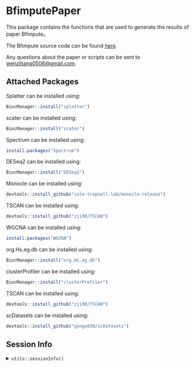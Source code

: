 # BfimputePaper
This package contains the functions that are used to generate the results of
paper Bfimpute。

The Bfimpute source code can be found [here](https://github.com/maiziezhoulab/BfimputePaper).

Any questions about the paper or scripts can be sent to wenzihang0506@gmail.com.

## Attached Packages
Splatter can be installed using:
```R
BiocManager::install("splatter")
```

scater can be installed using:
```R
BiocManager::install("scater")
```

Spectrum can be installed using:
```R
install.packages("Spectrum")
```

DESeq2 can be installed using:
```R
BiocManager::install("DESeq2")
```

Monocle can be installed using:
```R
devtools::install_github("cole-trapnell-lab/monocle-release")
```

TSCAN can be installed using:
```R
devtools::install_github("zji90/TSCAN")
```

WGCNA can be installed using:
```R
install.packages("WGCNA")
```

org.Hs.eg.db can be installed using:
```R
BiocManager::install("org.Hs.eg.db")
```

clusterProfiler can be installed using:
```R
BiocManager::install("clusterProfiler")
```

TSCAN can be installed using:
```R
devtools::install_github("zji90/TSCAN")
```

scDatasets can be installed using:
```R
devtools::install_github("gongx030/scDatasets")
```



## Session Info
<details>
<summary><code>utils::sessionInfo()</code></summary>
<pre>
R version 3.6.1 (2019-07-05)
Platform: x86_64-pc-linux-gnu (64-bit)
Running under: CentOS Linux 7 (Core)

Matrix products: default
BLAS/LAPACK: /share/software/user/open/openblas/0.2.19/lib/libopenblasp-r0.2.19.so

locale:
 [1] LC_CTYPE=en_US.UTF-8       LC_NUMERIC=C
 [3] LC_TIME=en_US.UTF-8        LC_COLLATE=en_US.UTF-8
 [5] LC_MONETARY=en_US.UTF-8    LC_MESSAGES=en_US.UTF-8
 [7] LC_PAPER=en_US.UTF-8       LC_NAME=C
 [9] LC_ADDRESS=C               LC_TELEPHONE=C
[11] LC_MEASUREMENT=en_US.UTF-8 LC_IDENTIFICATION=C

attached base packages:
 [1] splines   parallel  stats4    stats     graphics  grDevices utils
 [8] datasets  methods   base

other attached packages:
 [1] org.Hs.eg.db_3.10.0         AnnotationDbi_1.48.0
 [3] clusterProfiler_3.14.3      WGCNA_1.70-3
 [5] fastcluster_1.2.3           dynamicTreeCut_1.63-1
 [7] monocle_2.14.0              DDRTree_0.1.5
 [9] irlba_2.3.3                 VGAM_1.1-5
[11] Matrix_1.2-17               TSCAN_1.7.0
[13] ggbeeswarm_0.6.0            ggpubr_0.4.0
[15] pheatmap_1.0.12             DESeq2_1.26.0
[17] cluster_2.1.0               Spectrum_1.1
[19] ggthemes_4.2.4              gridExtra_2.3
[21] cowplot_1.1.1               scater_1.14.6
[23] ggplot2_3.3.5               SingleCellExperiment_1.8.0
[25] SummarizedExperiment_1.16.1 DelayedArray_0.12.3
[27] BiocParallel_1.20.1         matrixStats_0.60.0
[29] Biobase_2.46.0              GenomicRanges_1.38.0
[31] GenomeInfoDb_1.22.1         IRanges_2.20.2
[33] S4Vectors_0.24.4            BiocGenerics_0.32.0

loaded via a namespace (and not attached):
  [1] ClusterR_1.2.5           tidyr_1.1.3              bit64_4.0.5
  [4] knitr_1.33               data.table_1.14.0        rpart_4.1-15
  [7] RCurl_1.98-1.3           doParallel_1.0.16        generics_0.1.0
 [10] preprocessCore_1.48.0    RSQLite_2.2.7            RANN_2.6.1
 [13] europepmc_0.4            combinat_0.0-8           bit_4.0.4
 [16] enrichplot_1.6.1         xml2_1.3.2.9001          httpuv_1.6.1
 [19] assertthat_0.2.1         viridis_0.6.1            xfun_0.25
 [22] hms_1.1.0                promises_1.2.0.1         fansi_0.5.0
 [25] progress_1.2.2           caTools_1.18.2           readxl_1.3.1
 [28] igraph_1.2.6             DBI_1.1.1                geneplotter_1.64.0
 [31] htmlwidgets_1.5.3        sparsesvd_0.2            purrr_0.3.4
 [34] ellipsis_0.3.2           dplyr_1.0.7              backports_1.2.1
 [37] annotate_1.64.0          vctrs_0.3.8              abind_1.4-5
 [40] cachem_1.0.5             withr_2.4.2              ggforce_0.3.3
 [43] triebeard_0.3.0          checkmate_2.0.0          prettyunits_1.1.1
 [46] mclust_5.4.7             DOSE_3.12.0              crayon_1.4.1
 [49] genefilter_1.68.0        pkgconfig_2.0.3          slam_0.1-48
 [52] tweenr_1.0.2             nlme_3.1-140             vipor_0.4.5
 [55] nnet_7.3-12              rlang_0.4.11             diptest_0.76-0
 [58] lifecycle_1.0.0          rsvd_1.0.3               cellranger_1.1.0
 [61] polyclip_1.10-0          urltools_1.7.3           carData_3.0-4
 [64] base64enc_0.1-3          beeswarm_0.4.0           ggridges_0.5.3
 [67] png_0.1-7                viridisLite_0.4.0        bitops_1.0-7
 [70] KernSmooth_2.23-15       blob_1.2.2               DelayedMatrixStats_1.8.0
 [73] stringr_1.4.0            qvalue_2.18.0            jpeg_0.1-9
 [76] rstatix_0.7.0            gridGraphics_0.5-1       ggsignif_0.6.2
 [79] scales_1.1.1             memoise_2.0.0            magrittr_2.0.1
 [82] plyr_1.8.6               gplots_3.1.1             zlibbioc_1.32.0
 [85] compiler_3.6.1           HSMMSingleCell_1.6.0     RColorBrewer_1.1-2
 [88] XVector_0.26.0           htmlTable_2.2.1          Formula_1.2-4
 [91] MASS_7.3-51.4            mgcv_1.8-28              tidyselect_1.1.1
 [94] stringi_1.7.3            forcats_0.5.1            densityClust_0.3
 [97] GOSemSim_2.12.1          BiocSingular_1.2.2       locfit_1.5-9.4
[100] latticeExtra_0.6-29      ggrepel_0.9.1            grid_3.6.1
[103] fastmatch_1.1-3          tools_3.6.1              rio_0.5.27
[106] rstudioapi_0.13          foreach_1.5.1            foreign_0.8-71
[109] farver_2.1.0             Rtsne_0.15               ggraph_2.0.5
[112] RcppZiggurat_0.1.6       digest_0.6.27            rvcheck_0.1.8
[115] BiocManager_1.30.16      FNN_1.1.3                shiny_1.6.0
[118] qlcMatrix_0.9.7          Rcpp_1.0.7               car_3.0-11
[121] broom_0.7.9              later_1.2.0              httr_1.4.2
[124] colorspace_2.0-2         XML_3.99-0.3             graphlayouts_0.7.1
[127] ggplotify_0.0.8          xtable_1.8-4             gmp_0.6-1
[130] jsonlite_1.7.2           tidygraph_1.2.0          Rfast_2.0.3
[133] R6_2.5.0                 Hmisc_4.5-0              pillar_1.6.2
[136] htmltools_0.5.1.1        mime_0.11                glue_1.4.2
[139] fastmap_1.1.0            BiocNeighbors_1.4.2      codetools_0.2-16
[142] fgsea_1.12.0             utf8_1.2.2               lattice_0.20-38
[145] tibble_3.1.3             curl_4.3.2               gtools_3.9.2            
[148] zip_2.2.0                GO.db_3.10.0             openxlsx_4.2.4
[151] survival_3.2-12          limma_3.42.2             docopt_0.7.1
[154] fastICA_1.2-2            munsell_0.5.0            DO.db_2.9
[157] GenomeInfoDbData_1.2.2   iterators_1.0.13         impute_1.60.0
[160] haven_2.4.3              reshape2_1.4.4           gtable_0.3.0
</pre>
</details>
